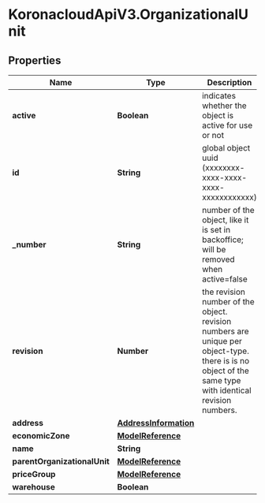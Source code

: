 # KoronacloudApiV3.OrganizationalUnit

## Properties
Name | Type | Description | Notes
------------ | ------------- | ------------- | -------------
**active** | **Boolean** | indicates whether the object is active for use or not | [optional] 
**id** | **String** | global object uuid (xxxxxxxx-xxxx-xxxx-xxxx-xxxxxxxxxxxx) | [optional] 
**_number** | **String** | number of the object, like it is set in backoffice; will be removed when active&#x3D;false | [optional] 
**revision** | **Number** | the revision number of the object. revision numbers are unique per object-type. there is is no object of the same type with identical revision numbers. | [optional] 
**address** | [**AddressInformation**](AddressInformation.md) |  | [optional] 
**economicZone** | [**ModelReference**](ModelReference.md) |  | [optional] 
**name** | **String** |  | 
**parentOrganizationalUnit** | [**ModelReference**](ModelReference.md) |  | [optional] 
**priceGroup** | [**ModelReference**](ModelReference.md) |  | [optional] 
**warehouse** | **Boolean** |  | [optional] 


